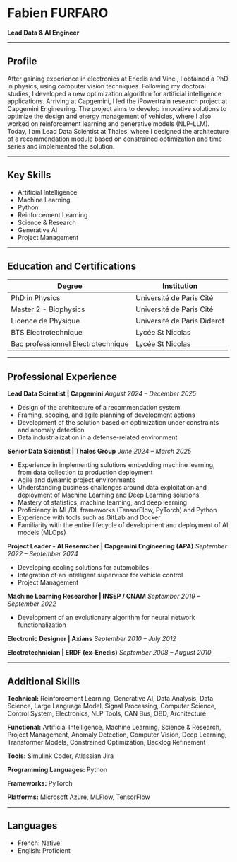 # Fabien FURFARO

**Lead Data & AI Engineer**

---

## Profile

After gaining experience in electronics at Enedis and Vinci, I obtained a PhD in physics, using computer vision techniques. Following my doctoral studies, I developed a new optimization algorithm for artificial intelligence applications. Arriving at Capgemini, I led the iPowertrain research project at Capgemini Engineering. The project aims to develop innovative solutions to optimize the design and energy management of vehicles, where I also worked on reinforcement learning and generative models (NLP-LLM). Today, I am Lead Data Scientist at Thales, where I designed the architecture of a recommendation module based on constrained optimization and time series and implemented the solution.

---

## Key Skills

- Artificial Intelligence
- Machine Learning
- Python
- Reinforcement Learning
- Science & Research
- Generative AI
- Project Management

---

## Education and Certifications

| Degree | Institution |
|--------|-------------|
| PhD in Physics | Université de Paris Cité |
| Master 2 - Biophysics | Université de Paris Cité |
| Licence de Physique | Université de Paris Diderot |
| BTS Electrotechnique | Lycée St Nicolas |
| Bac professionnel Electrotechnique | Lycée St Nicolas |

---

## Professional Experience

**Lead Data Scientist | Capgemini**
*August 2024 – December 2025*

- Design of the architecture of a recommendation system
- Framing, scoping, and agile planning of development actions
- Development of the solution based on optimization under constraints and anomaly detection
- Data industrialization in a defense-related environment

**Senior Data Scientist | Thales Group**
*June 2024 – March 2025*

- Experience in implementing solutions embedding machine learning, from data collection to production deployment
- Agile and dynamic project environments
- Understanding business challenges around data exploitation and deployment of Machine Learning and Deep Learning solutions
- Mastery of statistics, machine learning, and deep learning
- Proficiency in ML/DL frameworks (TensorFlow, PyTorch) and Python
- Experience with tools such as GitLab and Docker
- Familiarity with the entire lifecycle of development and deployment of AI models (MLOps)

**Project Leader - AI Researcher | Capgemini Engineering (APA)**
*September 2022 – September 2024*

- Developing cooling solutions for automobiles
- Integration of an intelligent supervisor for vehicle control
- Project Management

**Machine Learning Researcher | INSEP / CNAM**
*September 2019 – September 2022*

- Development of an evolutionary algorithm for neural network functionalization

**Electronic Designer | Axians**
*September 2010 – July 2012*

**Electrotechnician | ERDF (ex-Enedis)**
*September 2008 – August 2010*

---

## Additional Skills

**Technical:** Reinforcement Learning, Generative AI, Data Analysis, Data Science, Large Language Model, Signal Processing, Computer Science, Control System, Electronics, NLP Tools, CAN Bus, OBD, Architecture

**Functional:** Artificial Intelligence, Machine Learning, Science & Research, Project Management, Anomaly Detection, Computer Vision, Deep Learning, Transformer Models, Constrained Optimization, Backlog Refinement


**Tools:** Simulink Coder, Atlassian Jira

**Programming Languages:** Python

**Frameworks:** PyTorch

**Platforms:** Microsoft Azure, MLFlow, TensorFlow

---

## Languages

- French: Native
- English: Proficient
